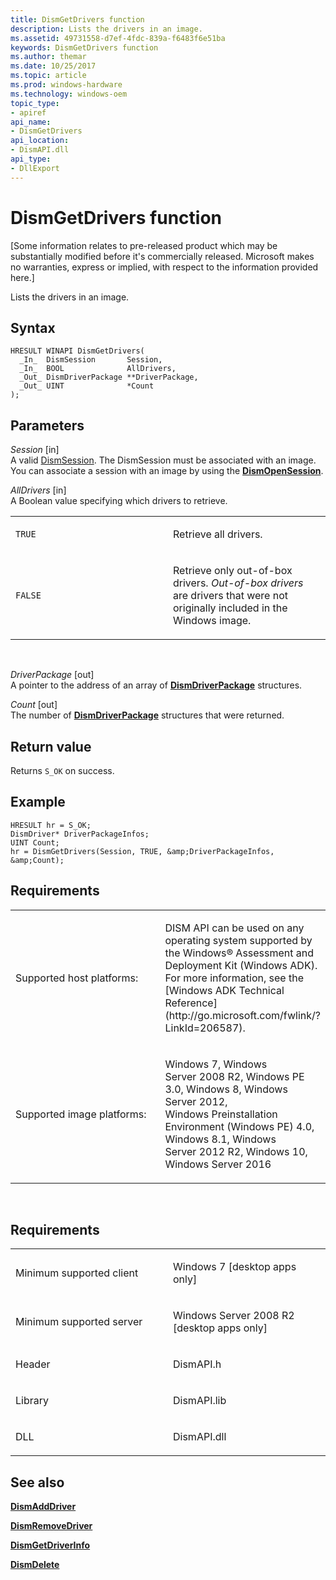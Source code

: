 ```yaml
---
title: DismGetDrivers function
description: Lists the drivers in an image.
ms.assetid: 49731558-d7ef-4fdc-839a-f6483f6e51ba
keywords: DismGetDrivers function
ms.author: themar
ms.date: 10/25/2017
ms.topic: article
ms.prod: windows-hardware
ms.technology: windows-oem
topic_type: 
- apiref
api_name: 
- DismGetDrivers
api_location: 
- DismAPI.dll
api_type: 
- DllExport
---
```


# DismGetDrivers function


\[Some information relates to pre-released product which may be substantially modified before it's commercially released. Microsoft makes no warranties, express or implied, with respect to the information provided here.\]

Lists the drivers in an image.

Syntax
---

```ManagedCPlusPlus
HRESULT WINAPI DismGetDrivers(
  _In_  DismSession       Session,
  _In_  BOOL              AllDrivers,
  _Out_ DismDriverPackage **DriverPackage,
  _Out_ UINT              *Count
);
```

Parameters
-------

*Session* \[in\]  
A valid [DismSession](dismsession.md). The DismSession must be associated with an image. You can associate a session with an image by using the [**DismOpenSession**](dismopensession-function.md).

*AllDrivers* \[in\]  
A Boolean value specifying which drivers to retrieve.

<table>
<colgroup>
<col width="50%" />
<col width="50%" />
</colgroup>
<tbody>
<tr class="odd">
<td><p><code>TRUE</code></p></td>
<td><p>Retrieve all drivers.</p></td>
</tr>
<tr class="even">
<td><p><code>FALSE</code></p></td>
<td><p>Retrieve only out-of-box drivers. <em>Out-of-box drivers</em> are drivers that were not originally included in the Windows image.</p></td>
</tr>
</tbody>
</table>

 

*DriverPackage* \[out\]  
A pointer to the address of an array of [**DismDriverPackage**](dismdriverpackage-structure.md) structures.

*Count* \[out\]  
The number of [**DismDriverPackage**](dismdriverpackage-structure.md) structures that were returned.

Return value
---------

Returns `S_OK` on success.

## <span id="Example"></span><span id="example"></span><span id="EXAMPLE"></span>Example


```ManagedCPlusPlus
HRESULT hr = S_OK;
DismDriver* DriverPackageInfos;
UINT Count;
hr = DismGetDrivers(Session, TRUE, &amp;DriverPackageInfos, &amp;Count);
```

## <span id="Requirements"></span><span id="requirements"></span><span id="REQUIREMENTS"></span>Requirements


<table>
<colgroup>
<col width="50%" />
<col width="50%" />
</colgroup>
<tbody>
<tr class="odd">
<td><p>Supported host platforms:</p></td>
<td><p>DISM API can be used on any operating system supported by the Windows® Assessment and Deployment Kit (Windows ADK). For more information, see the [Windows ADK Technical Reference](http://go.microsoft.com/fwlink/?LinkId=206587).</p></td>
</tr>
<tr class="even">
<td><p>Supported image platforms:</p></td>
<td><p>Windows 7, Windows Server 2008 R2, Windows PE 3.0, Windows 8, Windows Server 2012, Windows Preinstallation Environment (Windows PE) 4.0, Windows 8.1, Windows Server 2012 R2, Windows 10, Windows Server 2016</p></td>
</tr>
</tbody>
</table>

 

Requirements
---------

<table>
<colgroup>
<col width="50%" />
<col width="50%" />
</colgroup>
<tbody>
<tr class="odd">
<td><p>Minimum supported client</p></td>
<td><p>Windows 7 [desktop apps only]</p></td>
</tr>
<tr class="even">
<td><p>Minimum supported server</p></td>
<td><p>Windows Server 2008 R2 [desktop apps only]</p></td>
</tr>
<tr class="odd">
<td><p>Header</p></td>
<td>DismAPI.h</td>
</tr>
<tr class="even">
<td><p>Library</p></td>
<td>DismAPI.lib</td>
</tr>
<tr class="odd">
<td><p>DLL</p></td>
<td>DismAPI.dll</td>
</tr>
</tbody>
</table>

## <span id="see_also"></span>See also


[**DismAddDriver**](dismadddriver-function.md)

[**DismRemoveDriver**](dismremovedriver-function.md)

[**DismGetDriverInfo**](dismgetdriverinfo-function.md)

[**DismDelete**](dismdelete-function.md)

 

 




